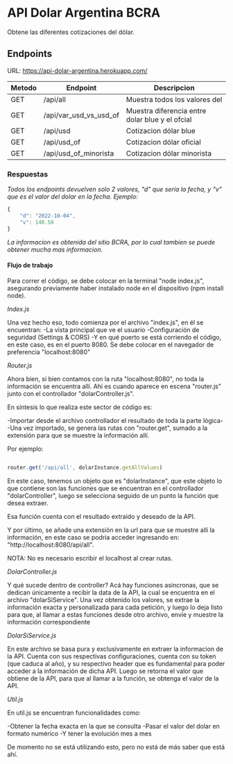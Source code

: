 # API Dolar Argentina BCRA

Obtene las diferentes cotizaciones del dólar.

## Endpoints
URL: https://api-dolar-argentina.herokuapp.com/

| Metodo | Endpoint | Descripcion |
| ------ | ------ | ------ |
| GET | /api/all | Muestra todos los valores del |
| GET | /api/var_usd_vs_usd_of | Muestra diferencia entre dolar blue y el ofcial |
| GET | /api/usd | Cotizacion dólar blue |
| GET | /api/usd_of | Cotizacion dólar oficial |
| GET | /api/usd_of_minorista | Cotizacion dólar minorista |


### Respuestas

_Todos los endpoints devuelven solo 2 valores, "d" que sería la fecha, y "v" que es el valor del dolar en la fecha. Ejemplo:_

```javascript
{
    "d": "2022-10-04",
    "v": 148.58
}
```


_La informacion es obtenida del sitio BCRA, por lo cual tambien se puede obtener mucha mas informacion._

#### Flujo de trabajo

Para correr el código, se debe colocar en la terminal "node index.js", asegurando previamente haber instalado node en el dispositivo (npm install node).

*Index.js*

Una vez hecho eso, todo comienza por el archivo "index.js", en él se encuentran:
-La vista principal que ve el usuario
-Configuración de seguridad (Settings & CORS)
-Y en qué puerto se está corriendo el código, en este caso, es en el puerto 8080. Se debe colocar en el navegador de preferencia "localhost:8080"


*Router.js*

Ahora bien, si bien contamos con la ruta "localhost:8080", no toda la información se encuentra allí.
Ahí es cuando aparece en escena "router.js" junto con el controllador "dolarController.js".

En síntesis lo que realiza este sector de código es:

-Importar desde el archivo controllador el resultado de toda la parte lógica-
-Una vez importado, se genera las rutas con "router.get", sumado a la extensión para que se muestre la información allí.


Por ejemplo:
```javascript

router.get('/api/all', dolarInstance.getAllValues)

```
En este caso, tenemos un objeto que es "dolarInstance", que este objeto lo que contiene son las funciones que se encuentran en el controllador "dolarController", luego se selecciona seguido de un punto la función que desea extraer.

Esa función cuenta con el resultado extraido y deseado de la API.

Y por último, se añade una extensión en la url para que se muestre allí la información, en este caso se podría acceder ingresando en: "http://localhost:8080/api/all".

NOTA: No es necesario escribir el localhost al crear rutas.


*DolarController.js*

Y qué sucede dentro de controller? Acá hay funciones asíncronas, que se dedican únicamente a recibir la data de la API, la cual se encuentra en el archivo "dolarSiService".
Una vez obtenido los valores, se extrae la información exacta y personalizada para cada petición, y luego lo deja listo para que, al llamar a estas funciones desde otro archivo, envíe y muestre la información correspondiente  


*DolarSiService.js*

En este archivo se basa pura y exclusivamente en extraer la informacion de la API.
Cuenta con sus respectivas configuraciones, cuenta con su token (que caduca al año), y su respectivo header que es fundamental para poder acceder a la información de dicha API.
Luego se retorna el valor que obtiene de la API, para que al llamar a la función, se obtenga el valor de la API.

*Util.js*

En util.js se encuentran funcionalidades como:

-Obtener la fecha exacta en la que se consulta
-Pasar el valor del dolar en formato numérico
-Y tener la evolución mes a mes

De momento no se está utilizando esto, pero no está de más saber que está ahí.